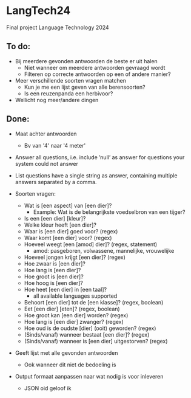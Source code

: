 # LangTech24
Final project Language Technology 2024

## To do:
- Bij meerdere gevonden antwoorden de beste er uit halen
  -  Niet wanneer om meerdere antwoorden gevraagd wordt
  -  Filteren op correcte antwoorden op een of andere manier?
- Meer verschillende soorten vragen matchen
  - Kun je me een lijst geven van alle berensoorten?
  - Is een reuzenpanda een herbivoor?
- Wellicht nog meer/andere dingen

## Done:
- Maat achter antwoorden
  - Bv van '4' naar '4 meter'
- Answer all questions, i.e. include ’null’ as answer for questions your
  system could not answer
- List questions have a single string as answer, containing multiple
  answers separated by a comma.
- Soorten vragen:
  - Wat is [een aspect] van [een dier]?
    - Example: Wat is de belangrijkste voedselbron van een tijger?
  - Is een [een dier] [kleur]?
  - Welke kleur heeft [een dier]?
  - Waar is [een dier] goed voor? (regex)
  - Waar komt [een dier] voor? (regex)
  - Hoeveel weegt [een [amod] dier]? (regex, statement)
    - amod: pasgeboren, volwassene, mannelijke, vrouwelijke
  - Hoeveel jongen krijgt [een dier]? (regex)
  - Hoe zwaar is [een dier]?
  - Hoe lang is [een dier]?
  - Hoe groot is [een dier]?
  - Hoe hoog is [een dier]?
  - Hoe heet [een dier] in [een taal]?
    - all available languages supported
  - Behoort [een dier] tot de [een klasse]? (regex, boolean)
  - Eet [een dier] [eten]? (regex, boolean)
  - Hoe groot kan [een dier] worden? (regex)
  - Hoe lang is [een dier] zwanger? (regex)
  - Hoe oud is de oudste [dier] (ooit) geworden? (regex)
  - (Sinds/vanaf) wanneer bestaat [een dier]? (regex)
  - (Sinds/vanaf) wanneer is [een dier] uitgestorven? (regex)


- Geeft lijst met alle gevonden antwoorden
  - Ook wanneer dit niet de bedoeling is
 
- Output formaat aanpassen naar wat nodig is voor inleveren
  - JSON oid geloof ik
